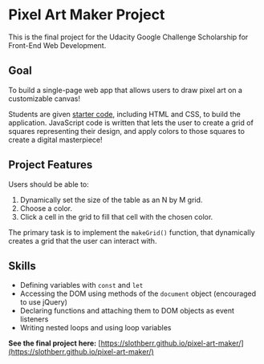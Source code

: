 # Pixel Art Maker Project
This is the final project for the Udacity Google Challenge Scholarship for Front-End Web Development. 

## Goal
To build a single-page web app that allows users to draw pixel art on a customizable canvas!

Students are given [starter code](https://github.com/udacity/project-pixel-art-maker-starter), including HTML and CSS, to build the application. JavaScript code is written that lets the user to create a grid of squares representing their design, and apply colors to those squares to create a digital masterpiece!

## Project Features
Users should be able to:

1. Dynamically set the size of the table as an N by M grid.
2. Choose a color.
3. Click a cell in the grid to fill that cell with the chosen color.

The primary task is to implement the `makeGrid()` function, that dynamically creates a grid that the user can interact with.

## Skills
* Defining variables with `const` and `let`
* Accessing the DOM using methods of the `document` object (encouraged to use jQuery)
* Declaring functions and attaching them to DOM objects as event listeners
* Writing nested loops and using loop variables

**See the final project here:**
[https://slothberr.github.io/pixel-art-maker/](https://slothberr.github.io/pixel-art-maker/)

